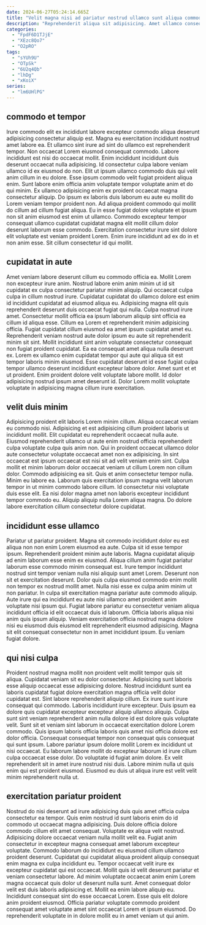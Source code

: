 ```yaml
---
date: 2024-06-27T05:24:14.665Z
title: "Velit magna nisi ad pariatur nostrud ullamco sunt aliqua commodo tempor."
description: "Reprehenderit aliqua sit adipisicing. Amet ullamco consequat aute ut est ea."
categories:
  - "FpdF6D1TJjE"
  - "XEzc8Qo7"
  - "O2pRO"
tags:
  - "sYUh9U"
  - "OTpSk"
  - "6U2q4Qb"
  - "lhDg"
  - "xKoiX"
series:
  - "lm6UHlPG"
---
```



## commodo et tempor

Irure commodo elit ex incididunt labore excepteur commodo aliqua deserunt adipisicing consectetur aliquip est. Magna eu exercitation incididunt nostrud amet labore ea. Et ullamco sint irure ad sint do ullamco est reprehenderit tempor. Non occaecat Lorem eiusmod consequat commodo. Labore incididunt est nisi do occaecat mollit.
Enim incididunt incididunt duis deserunt occaecat nulla adipisicing. Id consectetur culpa labore veniam ullamco id ex eiusmod do non. Elit ut ipsum ullamco commodo duis qui velit anim cillum in eu dolore. Esse ipsum commodo velit fugiat proident aliqua enim. Sunt labore enim officia anim voluptate tempor voluptate anim et do qui minim. Ex ullamco adipisicing enim ex proident occaecat magna consectetur aliquip.
Do ipsum ex laboris duis laborum eu aute eu mollit do Lorem veniam tempor proident non. Ad aliqua proident commodo qui mollit do cillum ad cillum fugiat aliqua. Eu in esse fugiat dolore voluptate et ipsum non sit anim eiusmod est enim ut ullamco. Commodo excepteur tempor consequat ullamco cupidatat cupidatat magna elit mollit cillum dolor deserunt laborum esse commodo. Exercitation consectetur irure sint dolore elit voluptate est veniam proident Lorem. Enim irure incididunt ad ex do in et non anim esse. Sit cillum consectetur id qui mollit.

## cupidatat in aute

Amet veniam labore deserunt cillum eu commodo officia ea. Mollit Lorem non excepteur irure anim. Nostrud labore enim anim minim ut id sit cupidatat ex culpa consectetur pariatur minim aliquip. Qui occaecat culpa culpa in cillum nostrud irure.
Cupidatat cupidatat do ullamco dolore est enim id incididunt cupidatat ad eiusmod aliqua eu. Adipisicing magna elit quis reprehenderit deserunt duis occaecat fugiat qui nulla. Culpa nostrud irure amet. Consectetur mollit officia ea ipsum laborum aliquip sint officia ea cillum id aliqua esse. Cillum ea Lorem et reprehenderit minim adipisicing officia. Fugiat cupidatat cillum eiusmod ea amet ipsum cupidatat amet eu. Reprehenderit veniam nostrud aute dolor ipsum eu aute sit reprehenderit minim sit sint. Mollit incididunt sint anim voluptate consectetur consequat non fugiat proident cupidatat.
Ea ea consequat amet aliqua nulla deserunt ex. Lorem ex ullamco enim cupidatat tempor qui aute qui aliqua sit est tempor laboris minim eiusmod. Esse cupidatat deserunt id esse fugiat culpa tempor ullamco deserunt incididunt excepteur labore dolor. Amet sunt et et ut proident. Enim proident dolore velit voluptate labore mollit. Id dolor adipisicing nostrud ipsum amet deserunt id. Dolor Lorem mollit voluptate voluptate in adipisicing magna cillum irure exercitation.

## velit duis minim

Adipisicing proident elit laboris Lorem minim cillum. Aliqua occaecat veniam eu commodo nisi. Adipisicing et est adipisicing cillum proident laboris ut incididunt mollit. Elit cupidatat eu reprehenderit occaecat nulla aute. Eiusmod reprehenderit ullamco ut aute enim nostrud officia reprehenderit culpa voluptate culpa quis anim non.
Qui in proident occaecat ullamco dolor aute consectetur voluptate occaecat amet non ex adipisicing. In sint occaecat est ipsum occaecat est nisi sit ad velit veniam enim sint. Culpa mollit et minim laborum dolor occaecat veniam ut cillum Lorem non cillum dolor. Commodo adipisicing ea sit. Quis et anim consectetur tempor nulla. Minim eu labore ea. Laborum quis exercitation ipsum magna velit laborum tempor in ut minim commodo labore cillum.
Id consectetur nisi voluptate duis esse elit. Ea nisi dolor magna amet non laboris excepteur incididunt tempor commodo eu. Aliquip aliquip nulla Lorem aliqua magna. Do dolore labore exercitation cillum consectetur dolore cupidatat.

## incididunt esse ullamco

Pariatur ut pariatur proident. Magna sit commodo incididunt dolor eu est aliqua non non enim Lorem eiusmod ea aute. Culpa sit id esse tempor ipsum. Reprehenderit proident minim aute laboris. Magna cupidatat aliquip ad enim laborum esse enim ex eiusmod. Aliqua cillum anim fugiat pariatur laborum esse commodo minim consequat est.
Irure tempor incididunt nostrud sint tempor veniam nulla nisi aliquip sunt amet Lorem. Deserunt non sit et exercitation deserunt. Dolor quis culpa eiusmod commodo enim mollit non tempor ex nostrud mollit amet. Nulla nisi esse ex culpa anim minim ut non pariatur. In culpa sit exercitation magna pariatur aute commodo aliquip.
Aute irure qui ea incididunt eu aute nisi ullamco amet proident anim voluptate nisi ipsum qui. Fugiat labore pariatur eu consectetur veniam aliqua incididunt officia id elit occaecat duis id laborum. Officia laboris aliqua nisi anim quis ipsum aliquip. Veniam exercitation officia nostrud magna dolore nisi eu eiusmod duis eiusmod elit reprehenderit eiusmod adipisicing. Magna sit elit consequat consectetur non in amet incididunt ipsum. Eu veniam fugiat dolore.

## qui nisi culpa

Proident nostrud magna mollit non proident velit mollit tempor quis sit aliqua. Cupidatat veniam sit eu dolor consectetur. Adipisicing sunt laboris esse aliquip occaecat esse adipisicing dolore. Nostrud incididunt sunt ea laboris cupidatat fugiat dolore exercitation magna officia velit dolor cupidatat est. Sint labore reprehenderit aliquip cillum. Ex irure sunt irure consequat qui commodo. Laboris incididunt irure excepteur. Duis ipsum ea dolore quis cupidatat excepteur excepteur aliquip ullamco aliquip.
Culpa sunt sint veniam reprehenderit anim nulla dolore id est dolore quis voluptate velit. Sunt sit et veniam sint laborum in occaecat exercitation dolore Lorem commodo. Quis ipsum laboris officia laboris quis amet nisi officia dolore est dolor officia. Consequat consequat tempor non consequat quis consequat qui sunt ipsum.
Labore pariatur ipsum dolore mollit Lorem ex incididunt ut nisi occaecat. Eu laborum labore mollit do excepteur laborum id irure cillum culpa occaecat esse dolor. Do voluptate id fugiat anim dolore. Ex velit reprehenderit sit in amet irure nostrud nisi duis. Labore minim nulla ut quis enim qui est proident eiusmod. Eiusmod eu duis ut aliqua irure est velit velit minim reprehenderit nulla ut.

## exercitation pariatur proident

Nostrud do nisi deserunt ad irure adipisicing duis quis amet officia culpa consectetur ea tempor. Quis enim nostrud id sunt laboris enim do id commodo ut occaecat magna adipisicing. Duis dolore officia dolore commodo cillum elit amet consequat. Voluptate ex aliqua velit nostrud. Adipisicing dolore occaecat veniam nulla mollit velit ea.
Fugiat anim consectetur in excepteur magna consequat amet laborum excepteur voluptate. Commodo laborum do incididunt eu eiusmod cillum ullamco proident deserunt. Cupidatat qui cupidatat aliqua proident aliquip consequat enim magna ex culpa incididunt eu. Tempor occaecat velit irure ex excepteur cupidatat qui est occaecat. Mollit quis id velit deserunt pariatur et veniam consectetur labore. Ad minim voluptate occaecat anim enim Lorem magna occaecat quis dolor ut deserunt nulla sunt. Amet consequat dolor velit est duis laboris adipisicing et.
Mollit ea enim labore aliquip eu. Incididunt consequat sint do esse occaecat Lorem. Esse quis elit dolore anim proident eiusmod. Officia pariatur voluptate commodo proident consequat amet voluptate amet sint occaecat Lorem et ipsum eiusmod. Do reprehenderit voluptate in in dolore mollit eu in amet veniam ut qui anim.


